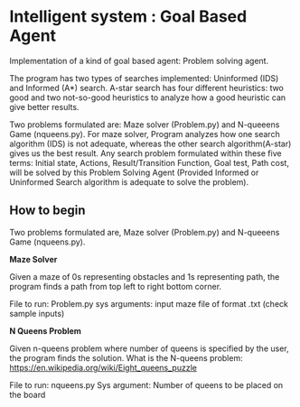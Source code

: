 # Intelligent system : Goal Based Agent
Implementation of a kind of goal based agent: Problem solving agent. 

The program has two types of searches implemented: Uninformed (IDS) and Informed (A*) search. A-star search has four different heuristics: two good and two not-so-good heuristics to analyze how a good heuristic can give better results.

Two problems formulated are: Maze solver (Problem.py) and N-queeens Game (nqueens.py). For maze solver, Program analyzes how one search algorithm (IDS) is not adequate, whereas the other search algorithm(A-star) gives us the best result. Any search problem formulated within these five terms: Initial state, Actions, Result/Transition Function, Goal test, Path cost, will be solved by this Problem Solving Agent (Provided Informed or Uninformed Search algorithm is adequate to solve the problem).

## How to begin
Two problems formulated are, Maze solver (Problem.py) and N-queeens Game (nqueens.py).

**Maze Solver**

Given a maze of 0s representing obstacles and 1s representing path, the program finds a path from top left to right bottom corner.

File to run: Problem.py
sys arguments: input maze file of format .txt (check sample inputs)

**N Queens Problem**

Given n-queens problem where number of queens is specified by the user, the program finds the solution.
What is the N-queens problem: https://en.wikipedia.org/wiki/Eight_queens_puzzle

File to run: nqueens.py 
Sys argument: Number of queens to be placed on the board

